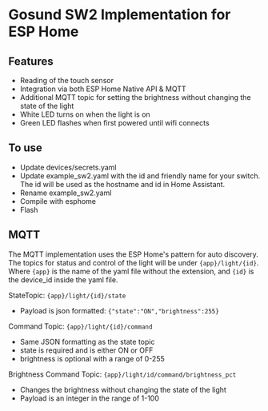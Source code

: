 Gosund SW2 Implementation for ESP Home
=======================

Features
--------
- Reading of the touch sensor
- Integration via both ESP Home Native API & MQTT
- Additional MQTT topic for setting the brightness without changing the state of the light
- White LED turns on when the light is on
- Green LED flashes when first powered until wifi connects


To use
------
- Update devices/secrets.yaml
- Update example_sw2.yaml with the id and friendly name for your switch.  The id will be used as the hostname and id in Home Assistant.
- Rename example_sw2.yaml
- Compile with esphome
- Flash

MQTT
----
The MQTT implementation uses the ESP Home's pattern for auto discovery.  The topics for status and control of the light will be under
`{app}/light/{id}`.  Where `{app}` is the name of the yaml file without the extension, and `{id}` is the device_id inside the yaml file.

StateTopic: `{app}/light/{id}/state`
* Payload is json formatted: `{"state":"ON","brightness":255}`

Command Topic: `{app}/light/{id}/command`
* Same JSON formatting as the state topic
* state is required and is either ON or OFF
* brightness is optional with a range of 0-255

Brightness Command Topic: `{app}/light/id/command/brightness_pct`
* Changes the brightness without changing the state of the light
* Payload is an integer in the range of 1-100
